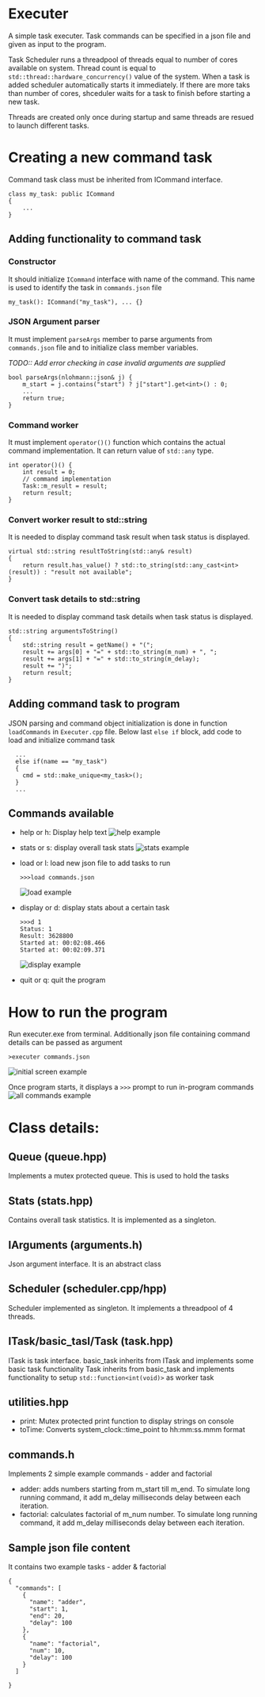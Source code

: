 # Executer
A simple task executer. Task commands can be specified in a json file and given as input to the program.

Task Scheduler runs a threadpool of threads equal to number of cores available on system. Thread count is equal to `std::thread::hardware_concurrency()` value of the system. When a task is added scheduler automatically starts it immediately. If there are more taks than number of cores, shceduler waits for a task to finish before starting a new task. 

Threads are created only once during startup and same threads are resued to launch different tasks.

# Creating a new command task
Command task class must be inherited from ICommand interface.
```
class my_task: public ICommand
{
    ...
}
```

## Adding functionality to command task

### Constructor
It should initialize `ICommand` interface with name of the command. This name is used to identify the task in `commands.json` file
```
my_task(): ICommand("my_task"), ... {}
```

### JSON Argument parser
It must implement `parseArgs` member to parse arguments from `commands.json` file and to initialize class member variables.

*TODO:: Add error checking in case invalid arguments are supplied*
```
bool parseArgs(nlohmann::json& j) {
    m_start = j.contains("start") ? j["start"].get<int>() : 0;
    ...
    return true;
}
```
### Command worker
It must implement `operator()()` function which contains the actual command implementation. It can return value of `std::any` type. 

```
int operator()() {
    int result = 0;
    // command implementation
    Task::m_result = result;
    return result;
}
```

### Convert worker result to std::string
It is needed to display command task result when task status is displayed.
```
virtual std::string resultToString(std::any& result)
{
    return result.has_value() ? std::to_string(std::any_cast<int>(result)) : "result not available";
}
```
### Convert task details to std::string
It is needed to display command task details when task status is displayed.
```
std::string argumentsToString()
{
    std::string result = getName() + "(";
    result += args[0] + "=" + std::to_string(m_num) + ", ";
    result += args[1] + "=" + std::to_string(m_delay);
    result += ")";
    return result;
}
```

## Adding command task to program
JSON parsing and command object initialization is done in function `loadCommands` in `Executer.cpp` file.
Below last `else if` block, add code to load and initialize command task
```
  ...
  else if(name == "my_task")
  {
    cmd = std::make_unique<my_task>();
  }
  ...
```

## Commands available
- help or h: Display help text
![help example](/images/help.png)

- stats or s: display overall task stats
![stats example](/images/stats.png)

- load or l: load new json file to add tasks to run
  ```
  >>>load commands.json
  ```
   ![load example](/images/load.png)
- display or d: display stats about a certain task
  ```
  >>>d 1
  Status: 1
  Result: 3628800
  Started at: 00:02:08.466
  Started at: 00:02:09.371
  ```
  ![display example](/images/display.png)
- quit or q: quit the program

# How to run the program
Run executer.exe from terminal. Additionally json file containing command details can be passed as argument
```
>executer commands.json
```
![initial screen example](/images/initial_screen.png)

Once program starts, it displays a `>>>` prompt to run in-program commands
![all commands example](/images/all.png)

# Class details:
## Queue (queue.hpp)
Implements a mutex protected queue. This is used to hold the tasks

## Stats (stats.hpp)
Contains overall task statistics. It is implemented as a singleton.

## IArguments (arguments.h)
Json argument interface. It is an abstract class

## Scheduler (scheduler.cpp/hpp)
Scheduler implemented as singleton. It implements a threadpool of 4 threads. 

## ITask/basic_tasl/Task (task.hpp)
ITask is task interface.
basic_task inherits from ITask and implements some basic task functionality
Task inherits from basic_task and implements functionality to setup `std::function<int(void)>` as worker task

## utilities.hpp
- print: Mutex protected print function to display strings on console
- toTime: Converts system_clock::time_point to hh:mm:ss.mmm format

## commands.h
Implements 2 simple example commands - adder and factorial
- adder: adds numbers starting from m_start till m_end. To simulate long running command, it add m_delay milliseconds delay between each iteration.
- factorial: calculates factorial of m_num number. To simulate long running command, it add m_delay milliseconds delay between each iteration.

## Sample json file content
It contains two example tasks - adder & factorial

```
{
  "commands": [
    {
      "name": "adder",
      "start": 1,
      "end": 20,
      "delay": 100
    },
    {
      "name": "factorial",
      "num": 10,
      "delay": 100
    }
  ]

}
```
